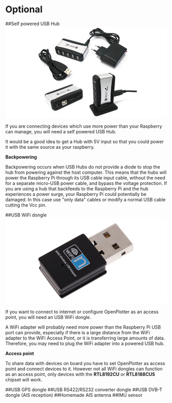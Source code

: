 # Optional
##Self powered USB Hub
![](hub.png)

If you are connecting devices which use more power than your Raspberry can manage, you will need a self powered USB Hub.

It would be a good idea to get a Hub with 5V input so that you could power it with the same source as your raspberry.

**Backpowering**

Backpowering occurs when USB Hubs do not provide a diode to stop the hub from powering against the host computer. This means that the hubs will power the Raspberry Pi through its USB cable input cable, without the need for a separate micro-USB power cable, and bypass the voltage protection. If you are using a hub that backfeeds to the Raspberry Pi and the hub experiences a power surge, your Raspberry Pi could potentially be damaged. In this case use "only data" cables or modify a normal USB cable cutting the Vcc pin.

##USB WiFi dongle
![](wifi.png)

If you want to connect to internet or configure OpenPlotter as an access point, you will need an USB WiFi dongle.

A WiFi adapter will probably need more power than the Raspberry Pi USB port can provide, especially if there is a large distance from the WiFi adapter to the WiFi Access Point, or it is transferring large amounts of data. Therefore, you may need to plug the WiFi adapter into a powered USB hub.

**Access point**

To share data with devices on board you have to set OpenPlotter as access point and connect devices to it. However not all WiFi dongles can function as an access point, only devices with the **RTL8192CU** or **RTL8188CUS** chipset will work.

##USB GPS dongle
##USB RS422/RS232 converter dongle
##USB DVB-T dongle (AIS reception)
##Homemade AIS antenna
##IMU sensor

